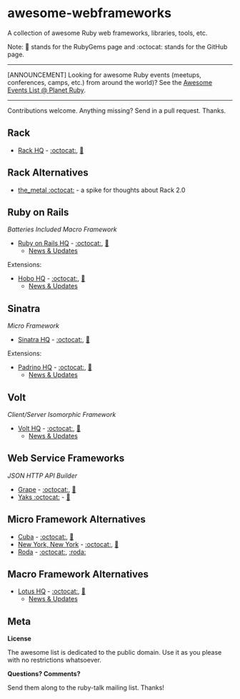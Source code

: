 # awesome-webframeworks

A collection of awesome Ruby web frameworks, libraries, tools, etc.


Note: :gem: stands for the RubyGems page and :octocat: stands for the GitHub page.

---

[ANNOUNCEMENT] Looking for awesome Ruby events (meetups, conferences, camps, etc.) from around the world)? See the [Awesome Events List @ Planet Ruby](https://github.com/planetruby/awesome-events). 

---

Contributions welcome. Anything missing? Send in a pull request. Thanks.


## Rack

- [Rack HQ](http://rack.github.io) - [:octocat:](https://github.com/rack), [:gem:](https://rubygems.org/gems/rack)

## Rack Alternatives

- [the_metal :octocat:](https://github.com/tenderlove/the_metal) - a spike for thoughts about Rack 2.0

## Ruby on Rails

_Batteries Included Macro Framework_

- [Ruby on Rails HQ](http://rubyonrails.org) - [:octocat:](https://github.com/rails), [:gem:](https://rubygems.org/gems/rails)
    - [News & Updates](http://weblog.rubyonrails.org)

Extensions:

- [Hobo HQ](http://hobocentral.net) - [:octocat:](https://github.com/Hobo), [:gem:](https://rubygems.org/gems/hobo)
    - [News & Updates](http://hobocentral.net/blog)


## Sinatra

_Micro Framework_

- [Sinatra HQ](http://sinatrarb.com) - [:octocat:](https://github.com/sinatra), [:gem:](https://rubygems.org/gems/sinatra)

Extensions:

- [Padrino HQ](http://padrinorb.com) - [:octocat:](https://github.com/padrino), [:gem:](https://rubygems.org/gems/padrino)
    - [News & Updates](http://www.padrinorb.com/blog)


## Volt

_Client/Server Isomorphic Framework_

- [Volt HQ](http://voltframework.com) - [:octocat:](https://github.com/voltrb), [:gem:](https://rubygems.org/gems/volt)
    - [News & Updates](http://voltframework.com/blog)

## Web Service Frameworks

_JSON HTTP API Builder_

- [Grape](http://intridea.github.io/grape) - [:octocat:](https://github.com/intridea/grape), [:gem:](https://rubygems.org/gems/grape)
- [Yaks :octocat:](https://github.com/plexus/yaks) - [:gem:](https://rubygems.org/gems/yaks)


## Micro Framework Alternatives

- [Cuba](http://cuba.is) - [:octocat:](https://github.com/soveran/cuba), [:gem:](https://rubygems.org/gems/cuba)
- [New York, New York](http://alisnic.github.io/nyny) - [:octocat:](https://github.com/alisnic/nyny), [:gem:](https://rubygems.org/gems/nyny)
- [Roda](http://roda.jeremyevans.net) - [:octocat:](https://github.com/jeremyevans/roda), [:roda:](https://rubygems.org/gems/roda)


## Macro Framework Alternatives

- [Lotus HQ](http://lotusrb.org) - [:octocat:](https://github.com/lotus), [:gem:](https://rubygems.org/gems/lotusrb)
    - [News & Updates](http://lotusrb.org/blog)

## Meta

**License**

The awesome list is dedicated to the public domain. Use it as you please with no restrictions whatsoever.

**Questions? Comments?**

Send them along to the ruby-talk mailing list. Thanks!

